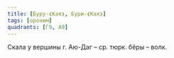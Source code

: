 ```yaml
---
title: [Буру-❮Кая❯, Бури-❮Кая❯]
tags: [ороним]
quadrants: [Г9, А9]
---
```


Скала у вершины г. Аю-Даг – ср. тюрк. бёры – волк.
